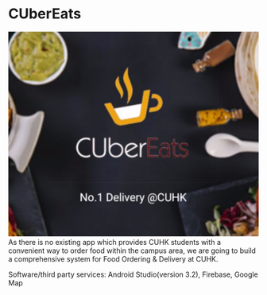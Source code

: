 # CUberEats
![alt text](./images/CUberEats.png)
As there is no existing app which provides CUHK students with a convenient way to order food within the campus area, we are going to build a comprehensive system for ​Food Ordering & Delivery at CUHK​.

Software/third party services: Android Studio(version 3.2), Firebase, Google Map
